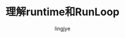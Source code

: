 ---
layout: post
title: "理解runtime和RunLoop"
subtitle: ''
author: "lingjye"
header-style: text
tags:
  - iOS
  - RunLoop
---